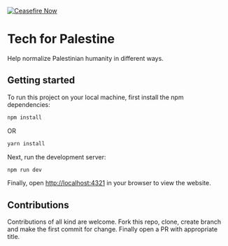 [![Ceasefire Now](https://badge.techforpalestine.org/default)](https://techforpalestine.org/learn-more)

# Tech for Palestine

Help normalize Palestinian humanity in different ways.

## Getting started

To run this project on your local machine, first install the npm dependencies:

```bash
npm install 
```

OR

```bash
yarn install
```

Next, run the development server:

```bash
npm run dev
```

Finally, open [http://localhost:4321](http://localhost:3000) in your browser to view the website.


## Contributions

Contributions of all kind are welcome. Fork this repo, clone, create branch and make the first commit for change. Finally open a PR with appropriate title.
